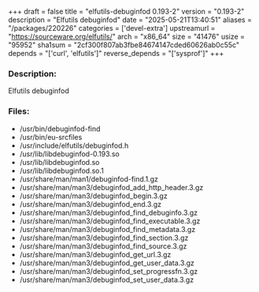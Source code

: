 +++
draft = false
title = "elfutils-debuginfod 0.193-2"
version = "0.193-2"
description = "Elfutils debuginfod"
date = "2025-05-21T13:40:51"
aliases = "/packages/220226"
categories = ['devel-extra']
upstreamurl = "https://sourceware.org/elfutils/"
arch = "x86_64"
size = "41476"
usize = "95952"
sha1sum = "2cf300f807ab3fbe84674147cded60626ab0c55c"
depends = "['curl', 'elfutils']"
reverse_depends = "['sysprof']"
+++
### Description: 
Elfutils debuginfod

### Files: 
* /usr/bin/debuginfod-find
* /usr/bin/eu-srcfiles
* /usr/include/elfutils/debuginfod.h
* /usr/lib/libdebuginfod-0.193.so
* /usr/lib/libdebuginfod.so
* /usr/lib/libdebuginfod.so.1
* /usr/share/man/man1/debuginfod-find.1.gz
* /usr/share/man/man3/debuginfod_add_http_header.3.gz
* /usr/share/man/man3/debuginfod_begin.3.gz
* /usr/share/man/man3/debuginfod_end.3.gz
* /usr/share/man/man3/debuginfod_find_debuginfo.3.gz
* /usr/share/man/man3/debuginfod_find_executable.3.gz
* /usr/share/man/man3/debuginfod_find_metadata.3.gz
* /usr/share/man/man3/debuginfod_find_section.3.gz
* /usr/share/man/man3/debuginfod_find_source.3.gz
* /usr/share/man/man3/debuginfod_get_url.3.gz
* /usr/share/man/man3/debuginfod_get_user_data.3.gz
* /usr/share/man/man3/debuginfod_set_progressfn.3.gz
* /usr/share/man/man3/debuginfod_set_user_data.3.gz
